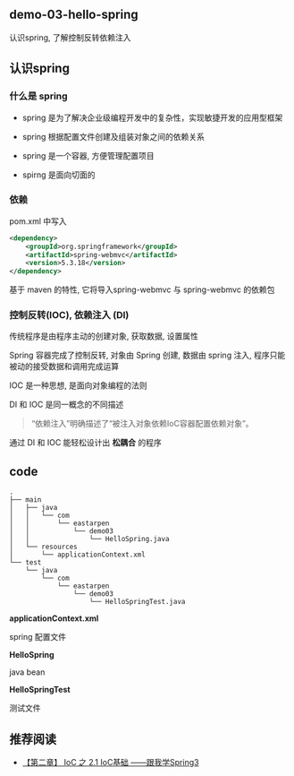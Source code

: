 ## demo-03-hello-spring

认识spring, 了解控制反转依赖注入

## 认识spring 

### 什么是 spring 

* spring 是为了解决企业级编程开发中的复杂性，实现敏捷开发的应用型框架

* spring 根据配置文件创建及组装对象之间的依赖关系

* spring 是一个容器, 方便管理配置项目

* spirng 是面向切面的

### 依赖

pom.xml 中写入

```xml 
<dependency>
    <groupId>org.springframework</groupId>
    <artifactId>spring-webmvc</artifactId>
    <version>5.3.18</version>
</dependency>
```

基于 maven 的特性, 它将导入spring-webmvc 与 spring-webmvc 的依赖包

### 控制反转(IOC), 依赖注入 (DI)

传统程序是由程序主动的创建对象, 获取数据, 设置属性 

Spring 容器完成了控制反转, 对象由 Spring 创建, 数据由 spring 注入, 程序只能被动的接受数据和调用完成运算

IOC 是一种思想, 是面向对象编程的法则

DI 和 IOC 是同一概念的不同描述

> “依赖注入”明确描述了“被注入对象依赖IoC容器配置依赖对象”。

通过 DI 和 IOC 能轻松设计出 **松耦合** 的程序

## code 

```shell
.
├── main
│   ├── java
│   │   └── com
│   │       └── eastarpen
│   │           └── demo03
│   │               └── HelloSpring.java
│   └── resources
│       └── applicationContext.xml
└── test
    └── java
        └── com
            └── eastarpen
                └── demo03
                    └── HelloSpringTest.java
```

**applicationContext.xml** 

spring 配置文件

**HelloSpring**

java bean 

**HelloSpringTest**

测试文件

## 推荐阅读

* [【第二章】 IoC 之 2.1 IoC基础 ——跟我学Spring3](https://www.iteye.com/blog/jinnianshilongnian-1413846)
